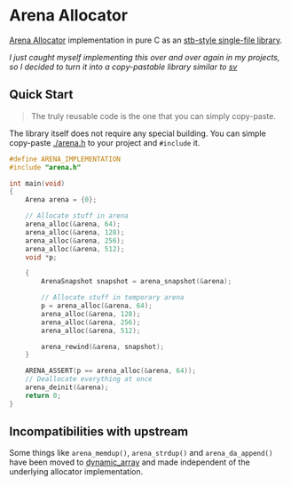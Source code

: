 # Arena Allocator

[Arena Allocator](https://en.wikipedia.org/wiki/Region-based_memory_management) implementation in pure C as an [stb-style single-file library](https://github.com/nothings/stb).

*I just caught myself implementing this over and over again in my projects, so I decided to turn it into a copy-pastable library similar to [sv](http://github.com/tsoding/sv)*

## Quick Start

> The truly reusable code is the one that you can simply copy-paste.

The library itself does not require any special building. You can simple copy-paste [./arena.h](./arena.h) to your project and `#include` it.

```c
#define ARENA_IMPLEMENTATION
#include "arena.h"

int main(void)
{
    Arena arena = {0};

    // Allocate stuff in arena
    arena_alloc(&arena, 64);
    arena_alloc(&arena, 128);
    arena_alloc(&arena, 256);
    arena_alloc(&arena, 512);
    void *p;

    {
        ArenaSnapshot snapshot = arena_snapshot(&arena);

        // Allocate stuff in temporary arena
        p = arena_alloc(&arena, 64);
        arena_alloc(&arena, 128);
        arena_alloc(&arena, 256);
        arena_alloc(&arena, 512);

        arena_rewind(&arena, snapshot);
    }

    ARENA_ASSERT(p == arena_alloc(&arena, 64));
    // Deallocate everything at once
    arena_deinit(&arena);
    return 0;
}
```

## Incompatibilities with upstream

Some things like `arena_memdup()`, `arena_strdup()` and `arena_da_append()`
have been moved to [dynamic_array](https://github.com/ListeriaM/dynamic_array)
and made independent of the underlying allocator implementation.
